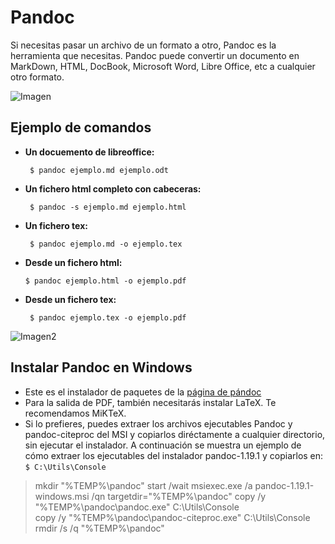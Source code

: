 # Pandoc
Si necesitas pasar un archivo de un formato a otro, Pandoc es la herramienta que necesitas.
Pandoc puede convertir un documento en MarkDown, HTML, DocBook, Microsoft Word, Libre Office, etc a cualquier otro formato.

![Imagen](https://camo.githubusercontent.com/899079dfc5d673045c039406fe84ae42c3e331a9/687474703a2f2f66696c65732e737761726f6f7063682e636f6d2f6b616c616d2f53637265656e2d53686f742d323031322d31322d30342d61742d312e35312e31362d504d2e706e67 "Pandoc on Mac")

## Ejemplo de comandos
* **Un docuemento de libreoffice:**

    ` $ pandoc ejemplo.md ejemplo.odt`

* **Un fichero html completo con cabeceras:**

    ` $ pandoc -s ejemplo.md ejemplo.html`

* **Un fichero tex:**

    ` $ pandoc ejemplo.md -o ejemplo.tex`

* **Desde un fichero html:**

    ` $ pandoc ejemplo.html -o ejemplo.pdf `
    
* **Desde un fichero tex:**

    ` $ pandoc ejemplo.tex -o ejemplo.pdf`

![Imagen2](https://i2.wp.com/blog.desdelinux.net/wp-content/uploads/2012/10/diagram.png)

## Instalar Pandoc en Windows

* Este es el instalador de paquetes de la [página de pándoc](https://github.com/jgm/pandoc/releases/tag/1.19.2.1)
* Para la salida de PDF, también necesitarás instalar LaTeX. Te recomendamos MiKTeX.
* Si lo prefieres, puedes extraer los archivos ejecutables Pandoc y pandoc-citeproc del MSI y copiarlos diréctamente a cualquier directorio, sin ejecutar el instalador. 
A continuación se muestra un ejemplo de cómo extraer los ejecutables del instalador 
pandoc-1.19.1 y copiarlos en: `$ C:\Utils\Console`

>   mkdir "%TEMP%\pandoc\"
    start /wait msiexec.exe /a pandoc-1.19.1-windows.msi /qn targetdir="%TEMP%\pandoc\"
    copy /y "%TEMP%\pandoc\pandoc.exe" C:\Utils\Console\
    copy /y "%TEMP%\pandoc\pandoc-citeproc.exe" C:\Utils\Console\
    rmdir /s /q "%TEMP%\pandoc\"